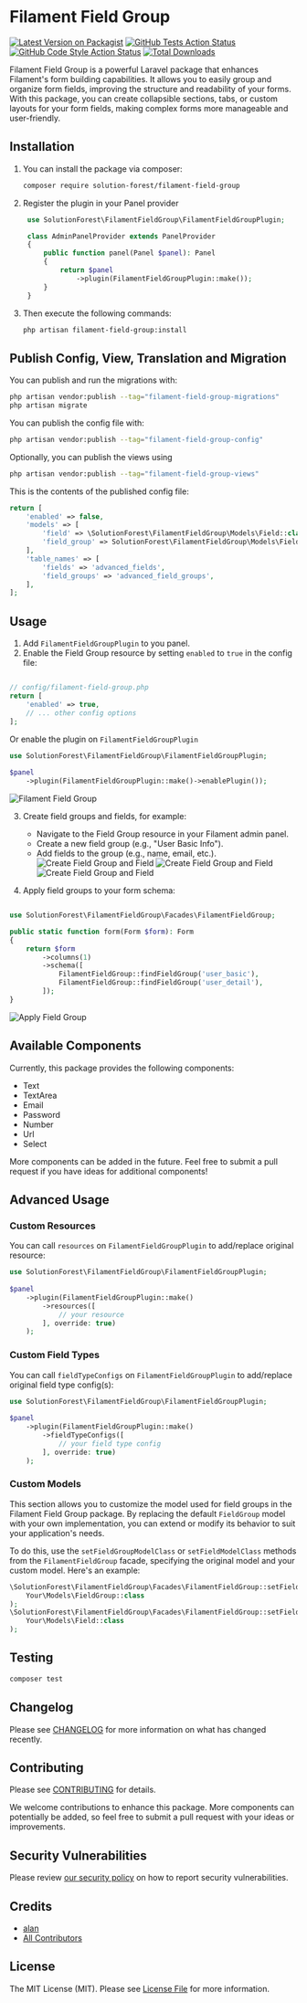 # Filament Field Group

[![Latest Version on Packagist](https://img.shields.io/packagist/v/solution-forest/filament-field-group.svg?style=flat-square)](https://packagist.org/packages/solution-forest/filament-field-group)
[![GitHub Tests Action Status](https://img.shields.io/github/actions/workflow/status/solutionforest/filament-field-group/run-tests.yml?branch=main&label=tests&style=flat-square)](https://github.com/solutionforest/filament-field-group/actions?query=workflow%3Arun-tests+branch%3Amain)
[![GitHub Code Style Action Status](https://img.shields.io/github/actions/workflow/status/solutionforest/filament-field-group/fix-php-code-styling.yml?branch=main&label=code%20style&style=flat-square)](https://github.com/solutionforest/filament-field-group/actions?query=workflow%3A"Fix+PHP+code+styling"+branch%3Amain)
[![Total Downloads](https://img.shields.io/packagist/dt/solution-forest/filament-field-group.svg?style=flat-square)](https://packagist.org/packages/solution-forest/filament-field-group)


Filament Field Group is a powerful Laravel package that enhances Filament's form building capabilities. It allows you to easily group and organize form fields, improving the structure and readability of your forms. With this package, you can create collapsible sections, tabs, or custom layouts for your form fields, making complex forms more manageable and user-friendly.


## Installation

1. You can install the package via composer:
    ```bash
    composer require solution-forest/filament-field-group
    ```
2. Register the plugin in your Panel provider
   ```php
    use SolutionForest\FilamentFieldGroup\FilamentFieldGroupPlugin;

    class AdminPanelProvider extends PanelProvider
    {
        public function panel(Panel $panel): Panel
        {
            return $panel
                ->plugin(FilamentFieldGroupPlugin::make());
        }
    }
   ```
3. Then execute the following commands:
    ```bash
    php artisan filament-field-group:install
    ```

## Publish Config, View, Translation and Migration
You can publish and run the migrations with:

```bash
php artisan vendor:publish --tag="filament-field-group-migrations"
php artisan migrate
```

You can publish the config file with:

```bash
php artisan vendor:publish --tag="filament-field-group-config"
```

Optionally, you can publish the views using

```bash
php artisan vendor:publish --tag="filament-field-group-views"
```

This is the contents of the published config file:

```php
return [
    'enabled' => false,
    'models' => [
        'field' => \SolutionForest\FilamentFieldGroup\Models\Field::class,
        'field_group' => SolutionForest\FilamentFieldGroup\Models\FieldGroup::class,
    ],
    'table_names' => [
        'fields' => 'advanced_fields',
        'field_groups' => 'advanced_field_groups',
    ],
];
```

## Usage

1. Add `FilamentFieldGroupPlugin` to you panel.
2. Enable the Field Group resource by setting `enabled` to `true` in the config file:
```php

// config/filament-field-group.php
return [
    'enabled' => true,
    // ... other config options
];
```
Or enable the plugin on `FilamentFieldGroupPlugin`
```php
use SolutionForest\FilamentFieldGroup\FilamentFieldGroupPlugin;
 
$panel
    ->plugin(FilamentFieldGroupPlugin::make()->enablePlugin());
```
![Filament Field Group](./docs-assets/images/initial-resource.png)

3. Create field groups and fields, for example:

   - Navigate to the Field Group resource in your Filament admin panel.
   - Create a new field group (e.g., "User Basic Info").
   - Add fields to the group (e.g., name, email, etc.).
![Create Field Group and Field](./docs-assets/images/add-field-1.png)
![Create Field Group and Field](./docs-assets/images/add-field-2.png)
![Create Field Group and Field](./docs-assets/images/add-field-3.png)

4. Apply field groups to your form schema:
```php

use SolutionForest\FilamentFieldGroup\Facades\FilamentFieldGroup;

public static function form(Form $form): Form
{
    return $form
        ->columns(1)
        ->schema([
            FilamentFieldGroup::findFieldGroup('user_basic'),
            FilamentFieldGroup::findFieldGroup('user_detail'),
        ]);
}
```
![Apply Field Group](./docs-assets/images/apply-field-group.png)
   
## Available Components

Currently, this package provides the following components:

- Text
- TextArea
- Email
- Password
- Number
- Url
- Select

More components can be added in the future. Feel free to submit a pull request if you have ideas for additional components!


## Advanced Usage
### Custom Resources
You can call `resources` on `FilamentFieldGroupPlugin` to add/replace original resource:
```php
use SolutionForest\FilamentFieldGroup\FilamentFieldGroupPlugin;
 
$panel
    ->plugin(FilamentFieldGroupPlugin::make()
        ->resources([
            // your resource
        ], override: true)
    );
```

### Custom Field Types
You can call `fieldTypeConfigs` on `FilamentFieldGroupPlugin` to add/replace original field type config(s):
```php
use SolutionForest\FilamentFieldGroup\FilamentFieldGroupPlugin;
 
$panel
    ->plugin(FilamentFieldGroupPlugin::make()
        ->fieldTypeConfigs([
            // your field type config
        ], override: true)
    );
```

### Custom Models

This section allows you to customize the model used for field groups in the Filament Field Group package. By replacing the default `FieldGroup` model with your own implementation, you can extend or modify its behavior to suit your application's needs. 

To do this, use the `setFieldGroupModelClass` or `setFieldModelClass` methods from the `FilamentFieldGroup` facade, specifying the original model and your custom model. Here's an example:

```php
\SolutionForest\FilamentFieldGroup\Facades\FilamentFieldGroup::setFieldGroupModelClass(
    Your\Models\FieldGroup::class
);
\SolutionForest\FilamentFieldGroup\Facades\FilamentFieldGroup::setFieldModelClass(
    Your\Models\Field::class
);
```

## Testing

```bash
composer test
```

## Changelog

Please see [CHANGELOG](CHANGELOG.md) for more information on what has changed recently.

## Contributing

Please see [CONTRIBUTING](.github/CONTRIBUTING.md) for details.

We welcome contributions to enhance this package. More components can potentially be added, so feel free to submit a pull request with your ideas or improvements.

## Security Vulnerabilities

Please review [our security policy](../../security/policy) on how to report security vulnerabilities.

## Credits

- [alan](https://github.com/solutionforest)
- [All Contributors](../../contributors)

## License

The MIT License (MIT). Please see [License File](LICENSE.md) for more information.
